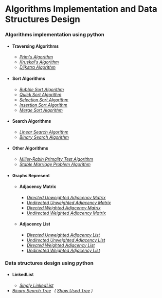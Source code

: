 # Algorithms Implementation and Data Structures Design

### Algorithms implementation using python

<ul>
    <li><h4>Traversing Algorithms</h4>
    <ul>
      <li><i><a href = "https://github.com/kavindu-mane/Algorithms_implementation/blob/main/traversing%20algorithms/prims_algorithm.py" alt = "kavindu-mane">Prim's Algorithm</a></i></li>
      <li><i><a href = "https://github.com/kavindu-mane/Algorithms_implementation/blob/main/traversing%20algorithms/kruskals_algorithm.py" alt = "kavindu-mane">Kruskal's Algorithm</a></i></li>
      <li><i><a href = "https://github.com/kavindu-mane/Algorithms_implementation/blob/main/traversing%20algorithms/dijkstra_algorithm.py" alt = "kavindu-mane">Dijkstra Algorithm</a></i></li>
    </ul>
    </li>   
    <li><h4>Sort Algorithms</h4>
    <ul>
      <li><i><a href = "https://github.com/kavindu-mane/Algorithms_implementation/blob/main/sort%20algorithms/bubble_sort.py" alt = "kavindu-mane">Bubble Sort Algorithm</a></i></li>
      <li><i><a href = "https://github.com/kavindu-mane/Algorithms_implementation/blob/main/sort%20algorithms/quick_sort.py" alt = "kavindu-mane">Quick Sort Algorithm</a></i></li>
      <li><i><a href = "https://github.com/kavindu-mane/Algorithms_implementation/blob/main/sort%20algorithms/selection_sort.py" alt = "kavindu-mane">Selection Sort Algorithm</a></i></li>
      <li><i><a href = "https://github.com/kavindu-mane/Algorithms_implementation/blob/main/sort%20algorithms/insertion_sort.py" alt = "kavindu-mane">Insertion Sort Algorithm</a></i></li>
      <li><i><a href = "https://github.com/kavindu-mane/Algorithms_implementation/blob/main/sort%20algorithms/merge_sort.py" alt = "kavindu-mane">Merge Sort Algorithm</a></i></li>
    </ul>
    </li>
    <li><h4>Search Algorithms</h4>
    <ul>
      <li><i><a href = "https://github.com/kavindu-mane/Algorithms_implementation/blob/main/search%20algorithms/linear_search.py" alt = "kavindu-mane">Linear Search Algorithm</a></i></li>
      <li><i><a href = "https://github.com/kavindu-mane/Algorithms_implementation/blob/main/search%20algorithms/binary_search.py" alt = "kavindu-mane">Binary Search Algorithm</a></i></li>
    </ul>
    </li>
    <li><h4>Other Algorithms</h4>
    <ul>
      <li><i><a href = "https://github.com/kavindu-mane/Algorithms_implementation/blob/main/other%20algorithms/miller_rabin_primality.py" alt = "kavindu-mane">Miller-Rabin Primality Test Algorithm</a></i></li>
      <li><i><a href = "https://github.com/kavindu-mane/Algorithms_implementation/blob/main/other%20algorithms/stable_marriage_problem_algorithm.py" alt = "kavindu-mane">Stable Marriage Problem Algorithm</a></i></li>
    </ul>
    </li>
    <li><h4>Graphs Represent</h4>
    <ul>
       <li><h4>Adjacency Matrix</h4>
       <ul>
          <li><i><a href = "https://github.com/kavindu-mane/Algorithms_implementation/blob/main/graphs%20represent/adjacecny%20matrix/directedt_unweighted_adjacency_matrix.py" alt = "kavindu-mane">Directed Unweighted Adjacency Matrix</a></i></li>
          <li><i><a href = "https://github.com/kavindu-mane/Algorithms_implementation/blob/main/graphs%20represent/adjacecny%20matrix/undirectedt_unweighted_adjacency_matrix.py" alt = "kavindu-mane">Undirected Unweighted Adjacency Matrix</a></i></li>
          <li><i><a href = "https://github.com/kavindu-mane/Algorithms_implementation/blob/main/graphs%20represent/adjacecny%20matrix/directedt_weighted_adjacency_matrix.py" alt = "kavindu-mane">Directed Weighted Adjacency Matrix</a></i></li>
          <li><i><a href = "https://github.com/kavindu-mane/Algorithms_implementation/blob/main/graphs%20represent/adjacecny%20matrix/undirectedt_weighted_adjacency_matrix.py" alt = "kavindu-mane">Undirected Weighted Adjacency Matrix</a></i></li>
       </ul>
       </li>
       <li><h4>Adjacency List</h4>
       <ul>
          <li><i><a href = "https://github.com/kavindu-mane/Algorithms_implementation/blob/main/graphs%20represent/adjacency%20list/directedt_unweighted_adjacency_list.py" alt = "kavindu-mane">Directed Unweighted Adjacency List</a></i></li>
          <li><i><a href = "https://github.com/kavindu-mane/Algorithms_implementation/blob/main/graphs%20represent/adjacency%20list/undirectedt_unweighted_adjacency_list.py" alt = "kavindu-mane">Undirected Unweighted Adjacency List</a></i></li>
          <li><i><a href = "https://github.com/kavindu-mane/Algorithms_implementation/blob/main/graphs%20represent/adjacency%20list/directedt_weighted_adjacency_list.py" alt = "kavindu-mane">Directed Weighted Adjacency List</a></i></li>
          <li><i><a href = "https://github.com/kavindu-mane/Algorithms_implementation/blob/main/graphs%20represent/adjacency%20list/undirectedt_weighted_adjacency_list.py" alt = "kavindu-mane">Undirected Weighted Adjacency List</a></i></li>
       </ul>
       </li>
    </ul>
    </li>
</ul>
   
### Data structures design using python

<ul>
    <li><h4>LinkedList</h4>
        <ul>
          <li><i><a href = "https://github.com/kavindu-mane/Algorithms_implementation/blob/main/data%20structures/linked_list.py" alt = "kavindu-mane">Singly LinkedList</a></i></li>
        </ul>
    </li>
    <li><i><a href = "https://github.com/kavindu-mane/Algorithms_implementation/blob/main/traversing%20algorithms/binary_search_tree.py" alt = "kavindu-mane">Binary Search Tree</a> &ensp;( <a href ="https://github.com/kavindu-mane/Algorithms_implementation/blob/main/tree.png">Show Used Tree</a> )</i></li>
</ul>
